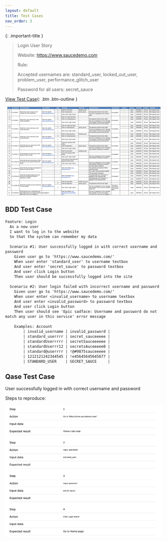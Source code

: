 ```yaml
---
layout: default
title: Test Cases
nav_order: 3
---
```


{: .important-title }
> Login User Story
>
> Website: https://www.saucedemo.com
>
> Rule:
>
> Accepted usernames are: standard_user, locked_out_user, problem_user, performance_glitch_user
>
> Password for all users: secret_sauce

[View Test Case](https://docs.google.com/spreadsheets/d/1HE1bMMztXkqoShD0vNOh_FE6va96WYkIiDsquOLHhCY/edit?usp=sharing){: .btn .btn-outline }

![](/assets/images/google-sheet-test-case.png)

## BDD Test Case

```
Feature: Login
  As a new user
  I want to log in to the website 
  So that the system can remember my data

  Scenario #1: User successfully logged in with correct username and password
    Given user go to 'https://www.saucedemo.com/'
    When user enter 'standard_user' to username textbox
    And user enter 'secret_sauce' to password textbox
    And user click Login button
    Then user should be successfully logged into the site

  Scenario #2: User login failed with incorrect username and password
    Given user go to 'https://www.saucedemo.com/'
    When user enter <invalid_username> to username textbox
    And user enter <invalid_password> to password textbox
    And user click Login button
    Then user should see 'Epic sadface: Username and password do not match any user in this service' error message

    Examples: Account
        | invalid_username | invalid_password |
        | standard_userrrr | secret_sauceeeee |
        | standardUserrrrr | secretSauceeeeee |
        | standardUserrr12 | secretsAuceeeee0 |
        | standard@userrrr | !@#9875sauceeeee |
        | 1212121242344545 | !e45645645645677 |
        | STANDARD_USER    | SECRET_SAUCE     |
```

## Qase Test Case

User successfully logged in with correct username and password

Steps to reproduce:

![](/assets/images/qase-test-case.png)
